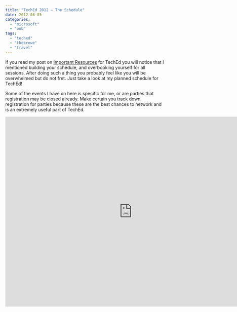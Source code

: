 ```yaml
---
title: "TechEd 2012 – The Schedule"
date: 2012-06-05
categories: 
  - "microsoft"
  - "oob"
tags: 
  - "teched"
  - "thekrewe"
  - "travel"
---
```


If you read my post on [Important Resources](http://mattblogsit.com/2012/05/30/tech-ed-2012-important-resources/) for TechEd you will notice that I mentioned building your schedule, and overbooking yourself for all sessions. After doing such a thing you probably feel like you will be overwhelmed but do not fret. Just take a look at my planned schedule for TechEd!

Some of the events I have on here is specific for me, or are parties that registration may be closed already. Make certain you track down registration for parties because these are the best chances to network and is an extremely useful part of TechEd.

<iframe style="border-width: 0;" src="https://www.google.com/calendar/embed?showNav=0&amp;showPrint=0&amp;showTabs=0&amp;showCalendars=0&amp;mode=AGENDA&amp;height=600&amp;wkst=1&amp;bgcolor=%23FFFFFF&amp;src=ov5cn1jn4tje7pt3sukb5ub3fo%40group.calendar.google.com&amp;color=%232F6309&amp;ctz=America%2FNew_York" width="800" height="600" frameborder="0" scrolling="no"></iframe>
